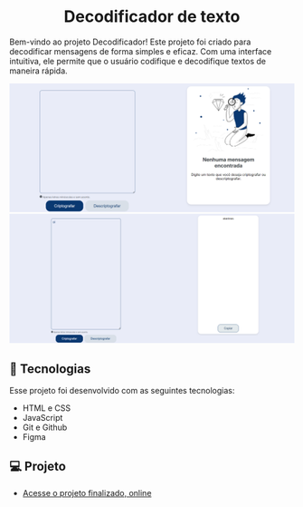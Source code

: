 <h1 align="center"> Decodificador de texto</h1>

<p>Bem-vindo ao projeto Decodificador! Este projeto foi criado para decodificar mensagens de forma simples e eficaz. Com uma interface intuitiva, ele permite que o usuário codifique e decodifique textos de maneira rápida.</p>

![Interface do Decodificador](imagens/decodificador.png)
![Interface do Decodificador](imagens/decodificador-interface.png)


## 🚀 Tecnologias

Esse projeto foi desenvolvido com as seguintes tecnologias:

- HTML e CSS
- JavaScript
- Git e Github
- Figma
  

## 💻 Projeto

- [Acesse o projeto finalizado, online](https://maiarakothe.github.io/decodificador/)
